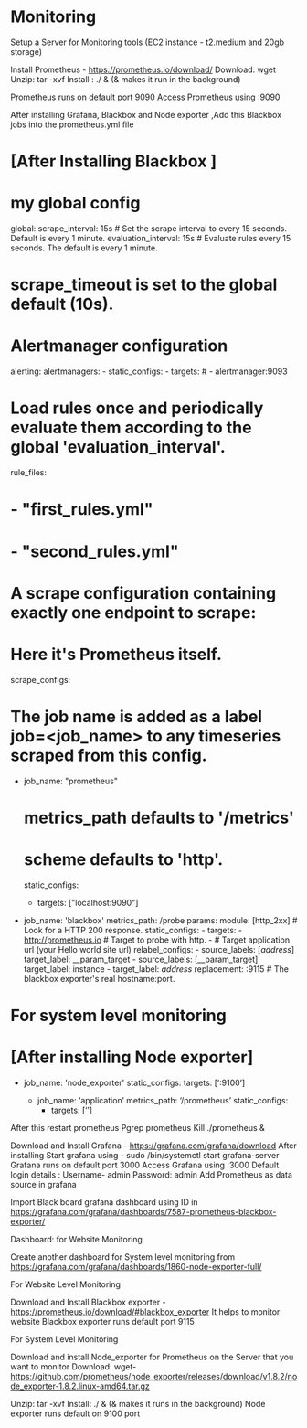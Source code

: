 # Monitoring
Setup a Server for Monitoring tools (EC2 instance - t2.medium and 20gb storage)

Install Prometheus - https://prometheus.io/download/ 
Download: wget <tar link>
Unzip: tar -xvf <file name>
Install : ./<executable file name> &                       (& makes it run in the background)

Prometheus runs on default port 9090
Access Prometheus using <Server IPaddress>:9090

After installing Grafana, Blackbox and Node exporter ,Add this Blackbox jobs into the 
prometheus.yml file 
# [After Installing Blackbox ]

# my global config
global:
  scrape_interval: 15s # Set the scrape interval to every 15 seconds. Default is every 1 minute.
  evaluation_interval: 15s # Evaluate rules every 15 seconds. The default is every 1 minute.
  # scrape_timeout is set to the global default (10s).

# Alertmanager configuration
alerting:
  alertmanagers:
    - static_configs:
        - targets:
          # - alertmanager:9093

# Load rules once and periodically evaluate them according to the global 'evaluation_interval'.
rule_files:
  # - "first_rules.yml"
  # - "second_rules.yml"

# A scrape configuration containing exactly one endpoint to scrape:
# Here it's Prometheus itself.
scrape_configs:
  # The job name is added as a label job=<job_name> to any timeseries scraped from this config.
  - job_name: "prometheus"

    # metrics_path defaults to '/metrics'
    # scheme defaults to 'http'.

    static_configs:
      - targets: ["localhost:9090"]
- job_name: 'blackbox'
    metrics_path: /probe
    params:
      module: [http_2xx]  # Look for a HTTP 200 response.
    static_configs:
      - targets:
        - http://prometheus.io    # Target to probe with http.
        - <application Url>  # Target application url (your Hello world site url)
    relabel_configs:
      - source_labels: [_address_]
        target_label: __param_target
      - source_labels: [__param_target]
        target_label: instance
      - target_label: _address_
        replacement: <monitoring server ip blackbox>:9115  # The blackbox exporter's real hostname:port.

#  For system level monitoring
# [After installing Node exporter]
- job_name: 'node_exporter'
    static_configs:
targets: [‘<IP address of server>:9100’]
	
	- job_name: ‘application’
	 metrics_path: ‘/prometheus’
 static_configs:
      - targets: [‘<server IPaddress:application port>’]
        
After this restart prometheus 
Pgrep prometheus
Kill <ID>
./prometheus &

Download and Install Grafana - https://grafana.com/grafana/download
After installing Start grafana using - sudo /bin/systemctl start grafana-server
Grafana runs on default port 3000
Access Grafana using <Server IPaddress>:3000
Default login details : Username- admin
Password: admin
Add Prometheus as data source in grafana



Import Black board grafana dashboard using ID in
https://grafana.com/grafana/dashboards/7587-prometheus-blackbox-exporter/


Dashboard: for Website Monitoring



Create another dashboard for System level monitoring  from 
https://grafana.com/grafana/dashboards/1860-node-exporter-full/



For Website Level Monitoring

Download and Install Blackbox exporter - https://prometheus.io/download/#blackbox_exporter
It helps to monitor website
Blackbox exporter runs default port 9115



For System Level Monitoring 

Download and install Node_exporter for Prometheus on the Server that you want to monitor 
Download: wget- https://github.com/prometheus/node_exporter/releases/download/v1.8.2/node_exporter-1.8.2.linux-amd64.tar.gz

Unzip:  tar -xvf <folder name>
Install: ./<name of executable file> &             (& makes it runs in the background)
Node exporter runs default on 9100 port
 


